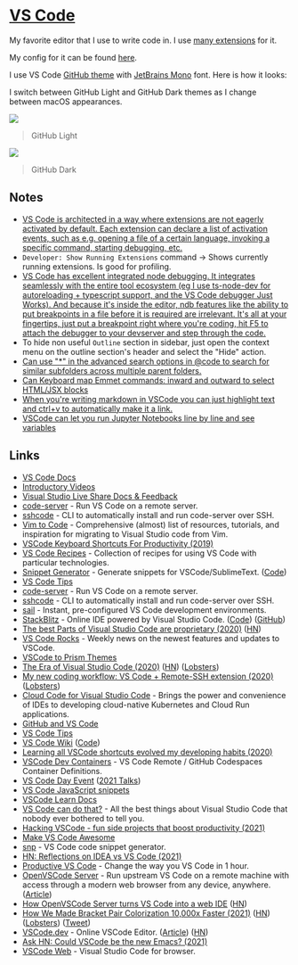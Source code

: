 # [VS Code](https://github.com/Microsoft/vscode)

My favorite editor that I use to write code in. I use [many extensions](vs-code-extensions.md) for it.

My config for it can be found [here](https://github.com/nikitavoloboev/dotfiles/blob/master/vscode/settings.json).

I use VS Code [GitHub theme](https://marketplace.visualstudio.com/items?itemName=GitHub.github-vscode-theme) with [JetBrains Mono](https://www.jetbrains.com/lp/mono/) font. Here is how it looks:

I switch between GitHub Light and GitHub Dark themes as I change between macOS appearances.

![](https://i.imgur.com/ZZTGK1A.png)

> GitHub Light

![](https://i.imgur.com/rd4Ve3X.png)

> GitHub Dark

## Notes

- [VS Code is architected in a way where extensions are not eagerly activated by default. Each extension can declare a list of activation events, such as e.g. opening a file of a certain language, invoking a specific command, starting debugging, etc.](https://news.ycombinator.com/item?id=16940419)
- `Developer: Show Running Extensions` command -> Shows currently running extensions. Is good for profiling.
- [VS Code has excellent integrated node debugging. It integrates seamlessly with the entire tool ecosystem (eg I use ts-node-dev for autoreloading + typescript support, and the VS Code debugger Just Works). And because it's inside the editor, ndb features like the ability to put breakpoints in a file before it is required are irrelevant. It's all at your fingertips, just put a breakpoint right where you're coding, hit F5 to attach the debugger to your devserver and step through the code.](https://news.ycombinator.com/item?id=17581521)
- To hide non useful `Outline` section in sidebar, just open the context menu on the outline section's header and select the "Hide" action.
- [Can use "\*" in the advanced search options in @code to search for similar subfolders across multiple parent folders.](https://twitter.com/SteveGodderidge/status/1285978384049348609)
- [Can Keyboard map Emmet commands: inward and outward to select HTML/JSX blocks](https://twitter.com/jaredpalmer/status/1385938591323414529)
- [When you're writing markdown in VSCode you can just highlight text and ctrl+v to automatically make it a link.](https://twitter.com/hollylawly/status/1398375511366115328)
- [VSCode can let you run Jupyter Notebooks line by line and see variables](https://www.youtube.com/shorts/zTxmCVGaYic)

## Links

- [VS Code Docs](https://code.visualstudio.com/docs)
- [Introductory Videos](https://code.visualstudio.com/docs/getstarted/introvideos)
- [Visual Studio Live Share Docs & Feedback](https://github.com/MicrosoftDocs/live-share)
- [code-server](https://github.com/codercom/code-server) - Run VS Code on a remote server.
- [sshcode](https://github.com/codercom/sshcode) - CLI to automatically install and run code-server over SSH.
- [Vim to Code](https://github.com/asantos00/vim-to-code) - Comprehensive (almost) list of resources, tutorials, and inspiration for migrating to Visual Studio code from Vim.
- [VSCode Keyboard Shortcuts For Productivity (2019)](https://www.youtube.com/watch?v=Xa5EU-qAv-I)
- [VS Code Recipes](https://github.com/microsoft/vscode-recipes) - Collection of recipes for using VS Code with particular technologies.
- [Snippet Generator](https://snippet-generator.app/) - Generate snippets for VSCode/SublimeText. ([Code](https://github.com/pawelgrzybek/snippet-generator))
- [VS Code Tips](https://www.youtube.com/channel/UCyYh-eAr74avLwOyPa1dDNg/videos)
- [code-server](https://github.com/cdr/code-server) - Run VS Code on a remote server.
- [sshcode](https://github.com/cdr/sshcode) - CLI to automatically install and run code-server over SSH.
- [sail](https://github.com/cdr/sail) - Instant, pre-configured VS Code development environments.
- [StackBlitz](https://stackblitz.com/) - Online IDE powered by Visual Studio Code. ([Code](https://github.com/stackblitz/core)) ([GitHub](https://github.com/stackblitz))
- [The best Parts of Visual Studio Code are proprietary (2020)](https://underjord.io/the-best-parts-of-visual-studio-code-are-proprietary.html) ([HN](https://news.ycombinator.com/item?id=24047638))
- [VS Code Rocks](https://vscode.rocks/) - Weekly news on the newest features and updates to VSCode.
- [VSCode to Prism Themes](https://prism.dotenv.dev/)
- [The Era of Visual Studio Code (2020)](https://blog.robenkleene.com/2020/09/21/the-era-of-visual-studio-code/) ([HN](https://news.ycombinator.com/item?id=24558788)) ([Lobsters](https://lobste.rs/s/d2uhbm/era_visual_studio_code))
- [My new coding workflow: VS Code + Remote-SSH extension (2020)](https://jlelse.blog/dev/code-using-vps/) ([Lobsters](https://lobste.rs/s/mqclc7/my_new_coding_workflow_vs_code_remote_ssh))
- [Cloud Code for Visual Studio Code](https://github.com/GoogleCloudPlatform/cloud-code-vscode) - Brings the power and convenience of IDEs to developing cloud-native Kubernetes and Cloud Run applications.
- [GitHub and VS Code](https://vscode.github.com/)
- [VS Code Tips](https://twitter.com/vscodetips)
- [VS Code Wiki](https://github.com/Microsoft/vscode/wiki) ([Code](https://github.com/microsoft/vscode-wiki))
- [Learning all VSCode shortcuts evolved my developing habits (2020)](https://tkainrad.dev/posts/learning-all-vscode-shortcuts-evolved-my-developing-habits/)
- [VSCode Dev Containers](https://github.com/microsoft/vscode-dev-containers) - VS Code Remote / GitHub Codespaces Container Definitions.
- [VS Code Day Event](https://code.visualstudio.com/vscode-day) ([2021 Talks](https://www.youtube.com/playlist?list=PLj6YeMhvp2S6uB23beQaffszlavLq3lNq))
- [VS Code JavaScript snippets](https://github.com/xabikos/vscode-javascript)
- [VSCode Learn Docs](https://code.visualstudio.com/learn)
- [VS Code can do that?](https://vscodecandothat.com/) - All the best things about Visual Studio Code that nobody ever bothered to tell you.
- [Hacking VSCode - fun side projects that boost productivity (2021)](https://www.youtube.com/watch?v=XY9MaaR1dRI)
- [Make VS Code Awesome](https://makevscodeawesome.com/)
- [snp](https://github.com/djyde/snp) - VS Code code snippet generator.
- [HN: Reflections on IDEA vs VS Code (2021)](https://news.ycombinator.com/item?id=26367410)
- [Productive VS Code](https://productivevscode.com/) - Change the way you VS Code in 1 hour.
- [OpenVSCode Server](https://github.com/gitpod-io/openvscode-server) - Run upstream VS Code on a remote machine with access through a modern web browser from any device, anywhere. ([Article](https://www.gitpod.io/blog/openvscode-server-launch))
- [How OpenVSCode Server turns VS Code into a web IDE](https://sourcegraph.com/github.com/gitpod-io/openvscode-server/-/blob/docs/sourcedive.snb.md) ([HN](https://news.ycombinator.com/item?id=28685978))
- [How We Made Bracket Pair Colorization 10,000x Faster (2021)](https://code.visualstudio.com/blogs/2021/09/29/bracket-pair-colorization) ([HN](https://news.ycombinator.com/item?id=28692470)) ([Lobsters](https://lobste.rs/s/ujj1cu/how_we_made_bracket_pair_colorization_10)) ([Tweet](https://twitter.com/kmett/status/1443213748840325132))
- [VSCode.dev](https://code.visualstudio.com/blogs/2021/10/20/vscode-dev) - Online VSCode Editor. ([Article](https://code.visualstudio.com/blogs/2021/10/20/vscode-dev)) ([HN](https://news.ycombinator.com/item?id=28932206))
- [Ask HN: Could VSCode be the new Emacs? (2021)](https://news.ycombinator.com/item?id=29159192)
- [VSCode Web](https://github.com/Felx-B/vscode-web) - Visual Studio Code for browser.
